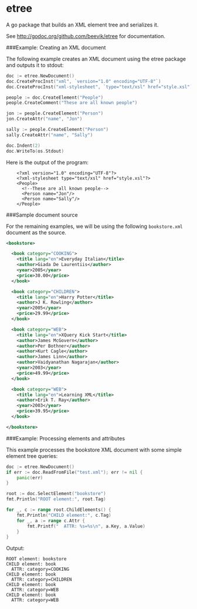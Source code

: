 etree
=====

A go package that builds an XML element tree and serializes it.

See http://godoc.org/github.com/beevik/etree for documentation.

###Example: Creating an XML document

The following example creates an XML document using the etree package and outputs it to stdout:
```go
doc := etree.NewDocument()
doc.CreateProcInst("xml", `version="1.0" encoding="UTF-8"`)
doc.CreateProcInst("xml-stylesheet", `type="text/xsl" href="style.xsl"`)

people := doc.CreateElement("People")
people.CreateComment("These are all known people")

jon := people.CreateElement("Person")
jon.CreateAttr("name", "Jon")

sally := people.CreateElement("Person")
sally.CreateAttr("name", "Sally")

doc.Indent(2)
doc.WriteTo(os.Stdout)
```

Here is the output of the program:
```
    <?xml version="1.0" encoding="UTF-8"?>
    <?xml-stylesheet type="text/xsl" href="style.xsl"?>
    <People>
      <!--These are all known people-->
      <Person name="Jon"/>
      <Person name="Sally"/>
    </People>
```

###Sample document source

For the remaining examples, we will be using the following `bookstore.xml` document as the source.
```xml
<bookstore>

  <book category="COOKING">
    <title lang="en">Everyday Italian</title>
    <author>Giada De Laurentiis</author>
    <year>2005</year>
    <price>30.00</price>
  </book>

  <book category="CHILDREN">
    <title lang="en">Harry Potter</title>
    <author>J K. Rowling</author>
    <year>2005</year>
    <price>29.99</price>
  </book>

  <book category="WEB">
    <title lang="en">XQuery Kick Start</title>
    <author>James McGovern</author>
    <author>Per Bothner</author>
    <author>Kurt Cagle</author>
    <author>James Linn</author>
    <author>Vaidyanathan Nagarajan</author>
    <year>2003</year>
    <price>49.99</price>
  </book>

  <book category="WEB">
    <title lang="en">Learning XML</title>
    <author>Erik T. Ray</author>
    <year>2003</year>
    <price>39.95</price>
  </book>

</bookstore>
```

###Example: Processing elements and attributes

This example processes the bookstore XML document with some simple element tree queries:
```go
doc := etree.NewDocument()
if err := doc.ReadFromFile("test.xml"); err != nil {
    panic(err)
}

root := doc.SelectElement("bookstore")
fmt.Println("ROOT element:", root.Tag)

for _, c := range root.ChildElements() {
    fmt.Println("CHILD element:", c.Tag)
    for _, a := range c.Attr {
        fmt.Printf("  ATTR: %s=%s\n", a.Key, a.Value)
    }
}
```
Output:
```
ROOT element: bookstore
CHILD element: book
  ATTR: category=COOKING
CHILD element: book
  ATTR: category=CHILDREN
CHILD element: book
  ATTR: category=WEB
CHILD element: book
  ATTR: category=WEB
```